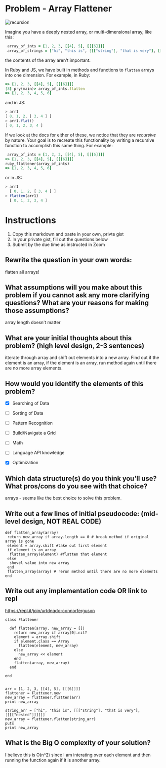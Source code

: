 # Problem - Array Flattener
![recursion](https://media.giphy.com/media/3GuP496Wrkos8/giphy.gif)

Imagine you have a deeply nested array, or multi-dimensional array, like this:

```rb
 array_of_ints = [1, 2, 3, [[4], 5], [[[6]]]]
 array_of_strings = ["hi", "this is", [[["string"], "that is very"], [[[["nested"]]]]]]
```
the contents of the array aren't important.

In Ruby and JS, we have built in methods and functions to `flatten` arrays into one dimension.  For example, in Ruby:

```rb
=> [1, 2, 3, [[4], 5], [[[6]]]]
[8] pry(main)> array_of_ints.flatten
=> [1, 2, 3, 4, 5, 6]
```
and in JS:

```js
> arr1
[ 0, 1, 2, [ 3, 4 ] ]
> arr1.flat()
[ 0, 1, 2, 3, 4 ]
```
If we look at the docs for either of these, we notice that they are _recursive_ by nature. Your goal is to recreate this functionality by writing a recursive function to accomplish this same thing. For example:

```rb
 array_of_ints = [1, 2, 3, [[4], 5], [[[6]]]]
=> [1, 2, 3, [[4], 5], [[[6]]]]
ruby_flattener(array_of_ints)
=> [1, 2, 3, 4, 5, 6]
```
or in JS:

```js
> arr1
  [ 0, 1, 2, [ 3, 4 ] ]
> flatten(arr1)
  [ 0, 1, 2, 3, 4 ]
```

# Instructions

1. Copy this markdown and paste in your own, privte gist
2. In your private gist, fill out the questions below
4. Submit by the due time as instructed in Zoom


## Rewrite the question in your own words:

flatten all arrays!

## What assumptions will you make about this problem if you cannot ask any more clarifying questions? What are your reasons for making those assumptions?

array length doesn't matter

## What are your initial thoughts about this problem? (high level design, 2-3 sentences)

itterate through array and shift out elements into a new array. Find out if the element is an array, if the element is an array, run method again until there are no more array elements.

## How would you identify the elements of this problem?

- [x] Searching of Data
- [ ] Sorting of Data
- [ ] Pattern Recognition
- [ ] Build/Navigate a Grid
- [ ] Math
- [ ] Language API knowledge
- [x] Optimization


## Which data structure(s) do you think you'll use? What pros/cons do you see with that choice?

arrays - seems like the best choice to solve this problem. 

## Write out a few lines of initial pseudocode: (mid-level design, NOT REAL CODE)
```
def flatten_array(array)
 return new_array if array.length == 0 # break method if original array is gone
 element = array.shift #take out first element
 if element is an array
  flatten_array(element) #flatten that element
 else
  shovel value into new array
 end
 flatten_array(array) # rerun method until there are no more elements
end
```
 

## Write out any implementation code OR link to repl

https://repl.it/join/urtdnqdc-connorferguson
```
class Flattener

  def flatten(array, new_array = [])
    return new_array if array[0].nil?
    element = array.shift
    if element.class == Array
      flatten(element, new_array)
    else
      new_array << element
    end
    flatten(array, new_array)
  end

end


arr = [1, 2, 3, [[4], 5], [[[6]]]]
flattener = Flattener.new
new_array = flattener.flatten(arr)
print new_array

string_arr = ["hi", "this is", [[["string"], "that is very"], [[[["nested"]]]]]]
new_array = flattener.flatten(string_arr)
puts 
print new_array
```
## What is the Big O complexity of your solution?

I believe this is O(n^2) since I am interating over each element and then running the function again if it is another array. 
